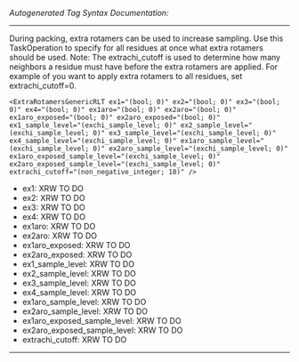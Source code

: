 _Autogenerated Tag Syntax Documentation:_

---
During packing, extra rotamers can be used to increase sampling. Use this TaskOperation to specify for all residues at once what extra rotamers should be used. Note: The extrachi_cutoff is used to determine how many neighbors a residue must have before the extra rotamers are applied. For example of you want to apply extra rotamers to all residues, set extrachi_cutoff=0.

```
<ExtraRotamersGenericRLT ex1="(bool; 0)" ex2="(bool; 0)" ex3="(bool; 0)" ex4="(bool; 0)" ex1aro="(bool; 0)" ex2aro="(bool; 0)" ex1aro_exposed="(bool; 0)" ex2aro_exposed="(bool; 0)" ex1_sample_level="(exchi_sample_level; 0)" ex2_sample_level="(exchi_sample_level; 0)" ex3_sample_level="(exchi_sample_level; 0)" ex4_sample_level="(exchi_sample_level; 0)" ex1aro_sample_level="(exchi_sample_level; 0)" ex2aro_sample_level="(exchi_sample_level; 0)" ex1aro_exposed_sample_level="(exchi_sample_level; 0)" ex2aro_exposed_sample_level="(exchi_sample_level; 0)" extrachi_cutoff="(non_negative_integer; 18)" />
```

-   ex1: XRW TO DO
-   ex2: XRW TO DO
-   ex3: XRW TO DO
-   ex4: XRW TO DO
-   ex1aro: XRW TO DO
-   ex2aro: XRW TO DO
-   ex1aro_exposed: XRW TO DO
-   ex2aro_exposed: XRW TO DO
-   ex1_sample_level: XRW TO DO
-   ex2_sample_level: XRW TO DO
-   ex3_sample_level: XRW TO DO
-   ex4_sample_level: XRW TO DO
-   ex1aro_sample_level: XRW TO DO
-   ex2aro_sample_level: XRW TO DO
-   ex1aro_exposed_sample_level: XRW TO DO
-   ex2aro_exposed_sample_level: XRW TO DO
-   extrachi_cutoff: XRW TO DO

---
